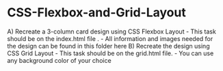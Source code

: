 # CSS-Flexbox-and-Grid-Layout
A) Recreate a 3-column card design using CSS Flexbox  Layout - This task should be on the index.html file . - All information and images needed for the design can be found in this folder here     B) Recreate the design using CSS Grid Layout    - This task should be on the grid.html file.  - You can use any background color of your choice
